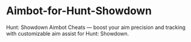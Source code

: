 # Aimbot-for-Hunt-Showdown
Hunt: Showdown Aimbot Cheats — boost your aim precision and tracking with customizable aim assist for Hunt: Showdown.
